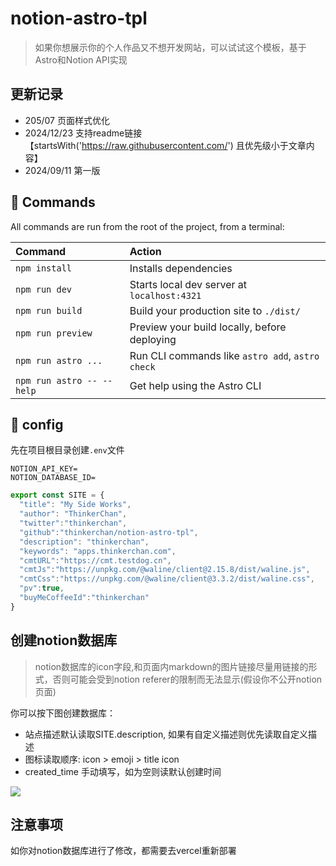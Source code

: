 # notion-astro-tpl
> 如果你想展示你的个人作品又不想开发网站，可以试试这个模板，基于Astro和Notion API实现

## 更新记录
- 205/07 页面样式优化
- 2024/12/23 支持readme链接【startsWith('https://raw.githubusercontent.com/') 且优先级小于文章内容】
- 2024/09/11 第一版

## 🧞 Commands

All commands are run from the root of the project, from a terminal:

| Command                   | Action                                           |
| :------------------------ | :----------------------------------------------- |
| `npm install`             | Installs dependencies                            |
| `npm run dev`             | Starts local dev server at `localhost:4321`      |
| `npm run build`           | Build your production site to `./dist/`          |
| `npm run preview`         | Preview your build locally, before deploying     |
| `npm run astro ...`       | Run CLI commands like `astro add`, `astro check` |
| `npm run astro -- --help` | Get help using the Astro CLI                     |

## 👀 config
先在项目根目录创建`.env`文件
```env
NOTION_API_KEY=
NOTION_DATABASE_ID=
```

```ts
export const SITE = {
  "title": "My Side Works",
  "author": "ThinkerChan",
  "twitter":"thinkerchan",
  "github":"thinkerchan/notion-astro-tpl",
  "description": "thinkerchan",
  "keywords": "apps.thinkerchan.com",
  "cmtURL":"https://cmt.testdog.cn",
  "cmtJs":"https://unpkg.com/@waline/client@2.15.8/dist/waline.js",
  "cmtCss":"https://unpkg.com/@waline/client@3.3.2/dist/waline.css",
  "pv":true,
  "buyMeCoffeeId":"thinkerchan"
}

```
## 创建notion数据库

> notion数据库的icon字段,和页面内markdown的图片链接尽量用链接的形式，否则可能会受到notion referer的限制而无法显示(假设你不公开notion页面)

你可以按下图创建数据库：
- 站点描述默认读取SITE.description, 如果有自定义描述则优先读取自定义描述
- 图标读取顺序: icon > emoji > title icon
- created_time 手动填写，如为空则读默认创建时间

![](https://telegram-file.vercel.app/api/file/BQACAgUAAxkDAAP8Z2kdVMwC397WCTUNrfHHmMhJ9aQAAoARAALO_0lXnvHR2X4fSPk2BA.png)

## 注意事项

如你对notion数据库进行了修改，都需要去vercel重新部署
